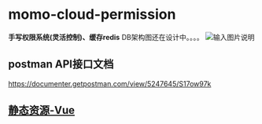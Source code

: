 
 #  **momo-cloud-permission** 
 **手写权限系统(灵活控制)、缓存redis** 
DB架构图还在设计中。。。。
![输入图片说明](https://gitee.com/momoriven/momo-images/raw/master/doc/momo-cloud-permission/images/spring%20cloud%20%E5%BE%AE%E6%9C%8D%E5%8A%A1%E6%9E%B6%E6%9E%84%E5%9B%BE.png "spring cloud 微服务.png")
## postman API接口文档
https://documenter.getpostman.com/view/5247645/S17ow97k
## [静态资源-Vue](https://gitee.com/momoriven/kagome-momo-open-source-vue)
